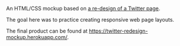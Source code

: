 An HTML/CSS mockup based on [a re-design of a Twitter page](https://dribbble.com/shots/1546643-Twitter-Profile/attachments/235943).

The goal here was to practice creating responsive web page layouts.

The final product can be found at https://twitter-redesign-mockup.herokuapp.com/.
